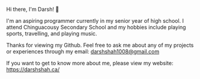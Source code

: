 Hi there, I'm Darsh! 👋

I'm an aspiring programmer currently in my senior year of high school. I attend Chinguacousy Secondary School and my hobbies include playing sports, travelling, and playing music.

Thanks for viewing my Github. Feel free to ask me about any of my projects or experiences through my email: darshshah1008@gmail.com

If you want to get to know more about me, please view my website: https://darshshah.ca/
